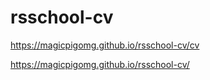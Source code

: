 # rsschool-cv

https://magicpigomg.github.io/rsschool-cv/cv

https://magicpigomg.github.io/rsschool-cv/
